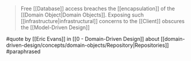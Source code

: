 > Free [[Database]] access breaches the [[encapsulation]] of the [[Domain Object|Domain Objects]]. Exposing such [[infrastructure|infrastructural]] concerns to the [[Client]] obscures the [[Model-Driven Design]]

#quote by [[Eric Evans]] in [[0 - Domain-Driven Design]] about [[domain-driven-design/concepts/domain-objects/Repository|Repositories]] #paraphrased 